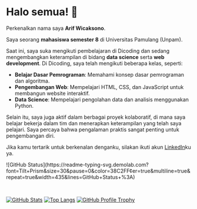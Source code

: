 # Halo semua! 👋

Perkenalkan nama saya **Arif Wicaksono**.

Saya seorang **mahasiswa semester 8** di Universitas Pamulang (Unpam).

Saat ini, saya suka mengikuti pembelajaran di Dicoding dan sedang mengembangkan keterampilan di bidang **data science** serta **web development**. Di Dicoding, saya telah mengikuti beberapa kelas, seperti:

- **Belajar Dasar Pemrograman**: Memahami konsep dasar pemrograman dan algoritma.
- **Pengembangan Web**: Mempelajari HTML, CSS, dan JavaScript untuk membangun website interaktif.
- **Data Science**: Mempelajari pengolahan data dan analisis menggunakan Python.

Selain itu, saya juga aktif dalam berbagai proyek kolaboratif, di mana saya belajar bekerja dalam tim dan menerapkan keterampilan yang telah saya pelajari. Saya percaya bahwa pengalaman praktis sangat penting untuk pengembangan diri.

Jika kamu tertarik untuk berkenalan denganku, silakan ikuti akun [LinkedIn](https://www.linkedin.com/in/arifwcksn26)ku ya.

<p align="left">
  ![GitHub Status](https://readme-typing-svg.demolab.com?font=Tilt+Prism&size=30&pause=0&color=38C2FF&center=true&multiline=true&repeat=true&width=435&lines=GitHub+Status+%3A)
</p>
<br>

[![GitHub Stats](https://github-readme-stats.vercel.app/api?username=arifwcksn26&show_icons=true&theme=dark)](https://github.com/arifwcksn26/github-readme-stats)
[![Top Langs](https://github-readme-stats.vercel.app/api/top-langs/?username=arifwcksn26&layout=compact&theme=dark)](https://github.com/arifwcksn26/github-readme-stats)
[![GitHub Profile Trophy](https://github-profile-trophy.vercel.app/?username=arifwcksn26&theme=dark)](https://github.com/arifwcksn26/github-profile-trophy)
